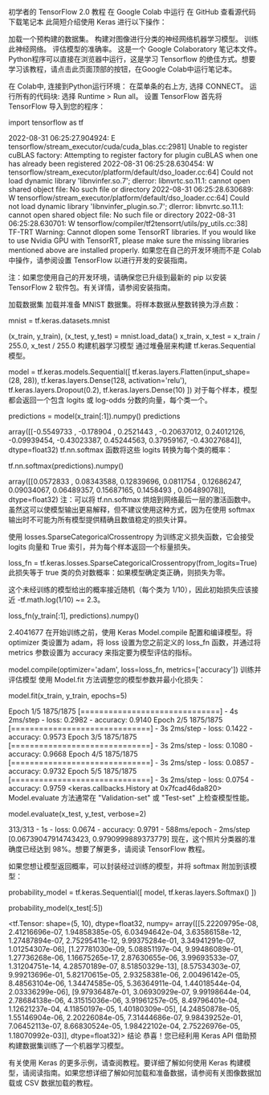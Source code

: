 初学者的 TensorFlow 2.0 教程
在 Google Colab 中运行
在 GitHub 查看源代码
下载笔记本
此简短介绍使用 Keras 进行以下操作：

加载一个预构建的数据集。
构建对图像进行分类的神经网络机器学习模型。
训练此神经网络。
评估模型的准确率。
这是一个 Google Colaboratory 笔记本文件。 Python程序可以直接在浏览器中运行，这是学习 Tensorflow 的绝佳方式。想要学习该教程，请点击此页面顶部的按钮，在Google Colab中运行笔记本。

在 Colab中, 连接到Python运行环境： 在菜单条的右上方, 选择 CONNECT。
运行所有的代码块: 选择 Runtime > Run all。
设置 TensorFlow
首先将 TensorFlow 导入到您的程序：


import tensorflow as tf

2022-08-31 06:25:27.904924: E tensorflow/stream_executor/cuda/cuda_blas.cc:2981] Unable to register cuBLAS factory: Attempting to register factory for plugin cuBLAS when one has already been registered
2022-08-31 06:25:28.630454: W tensorflow/stream_executor/platform/default/dso_loader.cc:64] Could not load dynamic library 'libnvinfer.so.7'; dlerror: libnvrtc.so.11.1: cannot open shared object file: No such file or directory
2022-08-31 06:25:28.630689: W tensorflow/stream_executor/platform/default/dso_loader.cc:64] Could not load dynamic library 'libnvinfer_plugin.so.7'; dlerror: libnvrtc.so.11.1: cannot open shared object file: No such file or directory
2022-08-31 06:25:28.630701: W tensorflow/compiler/tf2tensorrt/utils/py_utils.cc:38] TF-TRT Warning: Cannot dlopen some TensorRT libraries. If you would like to use Nvidia GPU with TensorRT, please make sure the missing libraries mentioned above are installed properly.
如果您在自己的开发环境而不是 Colab 中操作，请参阅设置 TensorFlow 以进行开发的安装指南。

注：如果您使用自己的开发环境，请确保您已升级到最新的 pip 以安装 TensorFlow 2 软件包。有关详情，请参阅安装指南。

加载数据集
加载并准备 MNIST 数据集。将样本数据从整数转换为浮点数：


mnist = tf.keras.datasets.mnist

(x_train, y_train), (x_test, y_test) = mnist.load_data()
x_train, x_test = x_train / 255.0, x_test / 255.0
构建机器学习模型
通过堆叠层来构建 tf.keras.Sequential 模型。


model = tf.keras.models.Sequential([
  tf.keras.layers.Flatten(input_shape=(28, 28)),
  tf.keras.layers.Dense(128, activation='relu'),
  tf.keras.layers.Dropout(0.2),
  tf.keras.layers.Dense(10)
])
对于每个样本，模型都会返回一个包含 logits 或 log-odds 分数的向量，每个类一个。


predictions = model(x_train[:1]).numpy()
predictions

array([[-0.5549733 , -0.178904  ,  0.2521443 , -0.20637012,  0.24012126,
        -0.09939454, -0.43023387,  0.45244563,  0.37959167, -0.43027684]],
      dtype=float32)
tf.nn.softmax 函数将这些 logits 转换为每个类的概率：


tf.nn.softmax(predictions).numpy()

array([[0.0572833 , 0.08343588, 0.12839696, 0.0811754 , 0.12686247,
        0.09034067, 0.06489357, 0.15687165, 0.1458493 , 0.06489078]],
      dtype=float32)
注：可以将 tf.nn.softmax 烘焙到网络最后一层的激活函数中。虽然这可以使模型输出更易解释，但不建议使用这种方式，因为在使用 softmax 输出时不可能为所有模型提供精确且数值稳定的损失计算。

使用 losses.SparseCategoricalCrossentropy 为训练定义损失函数，它会接受 logits 向量和 True 索引，并为每个样本返回一个标量损失。


loss_fn = tf.keras.losses.SparseCategoricalCrossentropy(from_logits=True)
此损失等于 true 类的负对数概率：如果模型确定类正确，则损失为零。

这个未经训练的模型给出的概率接近随机（每个类为 1/10），因此初始损失应该接近 -tf.math.log(1/10) ~= 2.3。


loss_fn(y_train[:1], predictions).numpy()

2.4041677
在开始训练之前，使用 Keras Model.compile 配置和编译模型。将 optimizer 类设置为 adam，将 loss 设置为您之前定义的 loss_fn 函数，并通过将 metrics 参数设置为 accuracy 来指定要为模型评估的指标。


model.compile(optimizer='adam',
              loss=loss_fn,
              metrics=['accuracy'])
训练并评估模型
使用 Model.fit 方法调整您的模型参数并最小化损失：


model.fit(x_train, y_train, epochs=5)

Epoch 1/5
1875/1875 [==============================] - 4s 2ms/step - loss: 0.2982 - accuracy: 0.9140
Epoch 2/5
1875/1875 [==============================] - 3s 2ms/step - loss: 0.1422 - accuracy: 0.9573
Epoch 3/5
1875/1875 [==============================] - 3s 2ms/step - loss: 0.1080 - accuracy: 0.9668
Epoch 4/5
1875/1875 [==============================] - 3s 2ms/step - loss: 0.0857 - accuracy: 0.9732
Epoch 5/5
1875/1875 [==============================] - 3s 2ms/step - loss: 0.0754 - accuracy: 0.9759
<keras.callbacks.History at 0x7fcad46da820>
Model.evaluate 方法通常在 "Validation-set" 或 "Test-set" 上检查模型性能。


model.evaluate(x_test,  y_test, verbose=2)

313/313 - 1s - loss: 0.0674 - accuracy: 0.9791 - 588ms/epoch - 2ms/step
[0.06739047914743423, 0.9790999889373779]
现在，这个照片分类器的准确度已经达到 98%。想要了解更多，请阅读 TensorFlow 教程。

如果您想让模型返回概率，可以封装经过训练的模型，并将 softmax 附加到该模型：


probability_model = tf.keras.Sequential([
  model,
  tf.keras.layers.Softmax()
])

probability_model(x_test[:5])

<tf.Tensor: shape=(5, 10), dtype=float32, numpy=
array([[5.22209795e-08, 2.41216696e-07, 1.94858385e-05, 6.03494642e-04,
        3.63586158e-12, 1.27487894e-07, 2.75295411e-12, 9.99375284e-01,
        3.34941291e-07, 1.01254307e-06],
       [1.27781030e-09, 5.08851197e-04, 9.99486089e-01, 1.27736268e-06,
        1.16675265e-17, 2.87630655e-06, 3.99693533e-07, 1.31204751e-14,
        4.28570189e-07, 8.51850329e-13],
       [8.57534303e-07, 9.99213696e-01, 5.82170615e-05, 2.93258381e-06,
        2.00496142e-05, 8.48563104e-06, 1.34474585e-05, 5.36364911e-04,
        1.44018544e-04, 2.03336299e-06],
       [9.97936487e-01, 3.06930929e-07, 9.99198644e-04, 2.78684138e-06,
        4.31515036e-06, 3.91961257e-05, 8.49796401e-04, 1.12621237e-04,
        4.11850197e-05, 1.40180309e-05],
       [4.24850878e-05, 1.55146904e-06, 2.20226084e-05, 7.31444686e-07,
        9.98439252e-01, 7.06452113e-07, 8.66830524e-05, 1.98422102e-04,
        2.75226976e-05, 1.18070992e-03]], dtype=float32)>
结论
恭喜！您已经利用 Keras API 借助预构建数据集训练了一个机器学习模型。

有关使用 Keras 的更多示例，请查阅教程。要详细了解如何使用 Keras 构建模型，请阅读指南。如果您想详细了解如何加载和准备数据，请参阅有关图像数据加载或 CSV 数据加载的教程。
